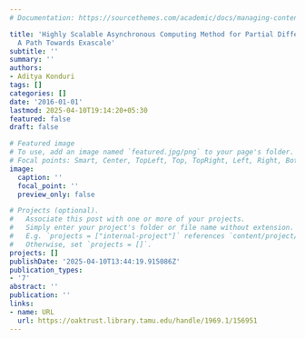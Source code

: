```yaml
---
# Documentation: https://sourcethemes.com/academic/docs/managing-content/

title: 'Highly Scalable Asynchronous Computing Method for Partial Differential Equations:
  A Path Towards Exascale'
subtitle: ''
summary: ''
authors:
- Aditya Konduri
tags: []
categories: []
date: '2016-01-01'
lastmod: 2025-04-10T19:14:20+05:30
featured: false
draft: false

# Featured image
# To use, add an image named `featured.jpg/png` to your page's folder.
# Focal points: Smart, Center, TopLeft, Top, TopRight, Left, Right, BottomLeft, Bottom, BottomRight.
image:
  caption: ''
  focal_point: ''
  preview_only: false

# Projects (optional).
#   Associate this post with one or more of your projects.
#   Simply enter your project's folder or file name without extension.
#   E.g. `projects = ["internal-project"]` references `content/project/deep-learning/index.md`.
#   Otherwise, set `projects = []`.
projects: []
publishDate: '2025-04-10T13:44:19.915086Z'
publication_types:
- '7'
abstract: ''
publication: ''
links:
- name: URL
  url: https://oaktrust.library.tamu.edu/handle/1969.1/156951
---
```

